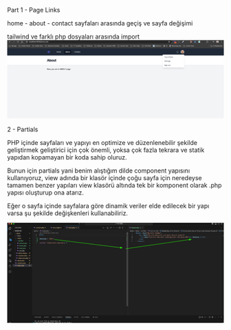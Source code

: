 Part 1 - Page Links

home - about - contact sayfaları arasında geçiş ve sayfa değişimi

tailwind ve farklı php dosyaları arasında import 
![Örnek](image.png)


2 - Partials

PHP içinde sayfaları ve yapıyı en optimize ve düzenlenebilir şekilde geliştirmek geliştirici için çok önemli, yoksa çok fazla tekrara ve statik yapıdan kopamayan bir koda sahip oluruz. 

Bunun için partials yani benim alıştığım dilde component yapısını kullanıyoruz, view adında bir klasör içinde çoğu sayfa için neredeyse tamamen benzer yapıları view klasörü altında tek bir komponent olarak .php yapısı oluşturup ona atarız.

Eğer o sayfa içinde sayfalara göre dinamik veriler elde edilecek bir yapı varsa şu şekilde değişkenleri kullanabiliriz.

![Dinamik Heading kullanımı](image-1.png)